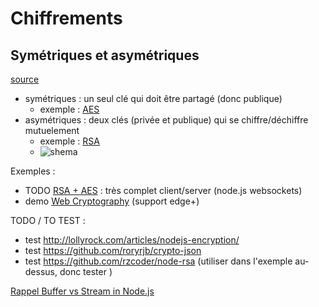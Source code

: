 Chiffrements 
============

Symétriques et asymétriques
----------------------------------------

[source](http://www.kitpages.fr/fr/cms/93/chiffrements-symetriques-et-asymetriques)

* symétriques : un seul clé qui doit être partagé (donc publique)
  * exemple : [AES](https://fr.wikipedia.org/wiki/Advanced_Encryption_Standard)
* asymétriques : deux clés (privée et publique) qui se chiffre/déchiffre mutuelement
  * exemple : [RSA](https://fr.wikipedia.org/wiki/Chiffrement_RSA)
  * ![shema](http://www.kitpages.fr.s3.amazonaws.com/bundle/kitpagesFileSystem/kitpagesFile/public/61/61/chiffrement-cle-privee-2.png)

Exemples : 

* TODO [RSA + AES](https://medium.com/@weblab_tech/encrypted-client-server-communication-protection-of-privacy-and-integrity-with-aes-and-rsa-in-c7b180fe614e) : très complet client/server (node.js websockets)
* demo [Web Cryptography](https://github.com/diafygi/webcrypto-examples) (support edge+)

TODO / TO TEST :

* test http://lollyrock.com/articles/nodejs-encryption/
* test https://github.com/roryrjb/crypto-json
* test https://github.com/rzcoder/node-rsa (utiliser dans l'exemple au-dessus, donc tester )

[Rappel Buffer vs Stream in Node.js](https://www.quora.com/What-is-the-difference-between-streams-and-buffers-in-JavaScript-Node-js)
